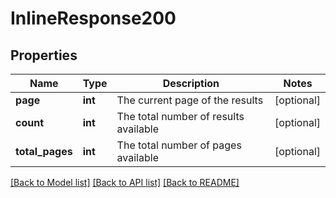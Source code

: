 # InlineResponse200

## Properties
Name | Type | Description | Notes
------------ | ------------- | ------------- | -------------
**page** | **int** | The current page of the results | [optional] 
**count** | **int** | The total number of results available | [optional] 
**total_pages** | **int** | The total number of pages available | [optional] 

[[Back to Model list]](../README.md#documentation-for-models) [[Back to API list]](../README.md#documentation-for-api-endpoints) [[Back to README]](../README.md)

